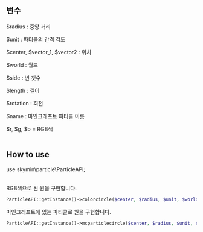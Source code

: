 ## 변수

$radius : 중앙 거리

$unit : 파티클의 간격 각도

$center, $vector_1, $vector2 : 위치

$world : 월드

$side : 변 갯수

$length : 길이

$rotation : 회전

$name : 마인크래프트 파티클 이름

$r, $g, $b = RGB색
</br>
</br>
## How to use

use skymin\particle\ParticleAPI;
</br>
</br>

RGB색으로 된 원을 구현합니다.

```php
ParticleAPI::getInstance()->colorcircle($center, $radius, $unit, $world, $r, $g, $b)
```

마인크래프트에 있는 파티클로 원을 구현합니다.
```php
ParticleAPI::getInstance()->mcparticlecircle($center, $radius, $unit, $world, $name)
```